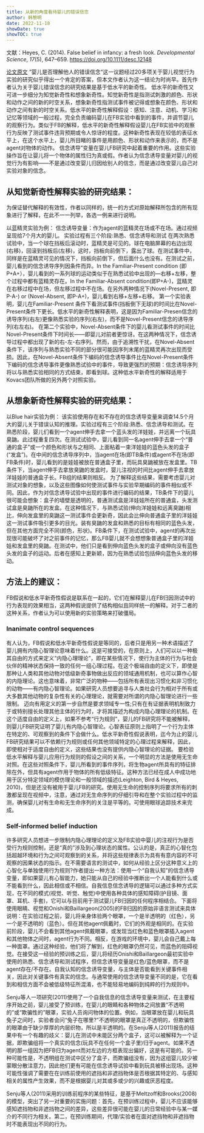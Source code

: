 ```yaml
---
title: 从新的角度看待婴儿的错误信念
author: 韩黎明
date: 2022-11-18
showDate: true
showTOC: true
---
```

文献：Heyes, C. (2014). False belief in infancy: a fresh look. _Developmental Science_, _17_(5), 647–659. https://doi.org/10.1111/desc.12148

[论文原文](../Source_Files/2022-11-18-HLM11.pdf)
”婴儿是否理解他人的错误信念“这一议题经过20多项关于婴儿视觉行为实验的研究似乎得出一个肯定的答案，但本文作者认为这一结论为时尚早。首先作者认为关于婴儿错误信念的研究结果是基于低水平的新奇性。
低水平的新奇性又可进一步细分为知觉新奇性和想象新奇性。知觉新奇性是指测试刺激的颜色、形状和动作之间的新的时空关系，想象新奇性指测试事件被记得或想象在颜色、形状和动作之间有新的时空关系。低水平的新奇性解释假设：感知、注意、动机、学习和记忆等领域的一般过程，完全负责编码婴儿在FB实验中看到的事件，并调节婴儿的观察行为。类似于FB的解释，低水平的新奇性解释假设婴儿在FB实验中的观察行为反映了测试事件违背预期或令人惊讶的程度。这种新奇性表现在较低的表征水平上，在这个水平上，婴儿所目睹的事件是用颜色、形状和动作来表示的，而不是agent对物体的动作。
信念诱导”变量在婴儿FB研究中起着重要的作用。这些实验操作旨在让婴儿将一个物体的属性归为真或假。作者认为信念诱导变量对婴儿的视觉行为有影响——不是通过改变婴儿归因给别人的信念，而是通过改变婴儿自己对实验对象的信念。
## 从知觉新奇性解释实验的研究结果：
为保证替代解释的有效性，作者以同样的，统一的方式对原始解释所包含的所有现象进行了解释，在此不一一列举，各选一例来进行说明。

以蓝精灵实验为例：
信念诱导变量：作为agent的蓝精灵在场或不在场。通过视频呈现给7个月大的婴儿。
实验过程有三个阶段:熟悉、信念诱导和测试
在两次熟悉试验中，当一个球在挡板后滚动时，蓝精灵是可见的。球在电脑屏幕的右边出现(右移)，回滚到挡板后(左移)，这时，挡板向前倒下，露出了球。在测试事件中，同样是在蓝精灵可见的情况下，挡板向前倒下，但后面什么也没有。在测试之前，婴儿看到的信念诱导序列因条件而异。In the Familiar-Present condition (即P+A+），婴儿看到的一系列球的运动类似于在熟悉试验中出现的—右移+左移，整个过程中都有蓝精灵存在。In the Familiar-Absent condition(即P+A-)，蓝精灵在右移过程中在场，但左移过程中不在场。在另外两种情况下(Novel-Present, 即P-A-) or  (Novel-Absent, 即P-A+)，婴儿看到右移+左移+右移。
第一个实验表明，婴儿在Familiar-Present 条件下看测试事件(挡板倒下无球)的时间比在Novel-Present条件下更长。低水平的新奇性解释表明，这是因为Familiar-Presen信念的诱导序列(右左)更像熟悉实验的序列(右左)，而不是Novel-Present信念的诱导序列(右左右)。
在第二个实验中，Novel-Absent条件下的婴儿看测试事件的时间比Novel-Present条件下时间长——即婴儿对前者更惊讶。在这两种情况下，信念诱导过程中都出现了新的右-左-右序列。然而，由于追溯性干扰，在Novel-Absent条件下，该序列与熟悉实验不同的部分很可能因序列末尾的蓝精灵再次出现而受损。因此，在Novel-Absent条件下编码的信念诱导事件比在Novel-Present条件下编码的信念诱导事件更像熟悉试验中的事件，导致更强烈的预期：信念诱导序列将以与熟悉实验相同的方式结束，即看到球。这种低水平新奇性的解释适用于Kovacs团队所做的另外两个对照实验。
## 从想象新奇性解释实验的研究结果：
以Blue hair实验为例：
该实验使用存在和不存在的信念诱导变量来调查14.5个月大的婴儿关于错误认知的推理。实验过程有三个阶段:熟悉、信念诱导和测试。在熟悉阶段，婴儿们看到一个agent伸手去拿一个蓝头发的洋娃娃，并远离一个玩具臭鼬。此过程重复四次。在测试试验中，婴儿看到同一名agent伸手去拿一个“普通的盒子”或一个颜色和形状与之相同、上面粘着一束洋娃娃的蓝色头发的盒子(“发盒”)。在中间的信念诱导序列中，当agent在场(即TB条件)或agent不在场(即FB条件)时，婴儿看到的是娃娃被放在普通盒子里，而玩具臭鼬被放在发盒里。TB条件下，当agent伸手去拿放臭鼬的发盒时，婴儿注视的时间比agent伸手去拿放洋娃娃的普通盒子长。FB组的结果则相反。
为了解释这些结果，需要考虑婴儿对测试对象的想象，以及这些图像如何使测试事件与实验早期编码的事件相似或不同。因此，作为对信念诱导试验中出现的事件进行编码的结果，TB条件下的婴儿很可能会想象：盒子的墙壁是透明的，普通测试盒是洋娃娃所在的普通盒，头发测试盒是臭鼬所在的发盒。在这种情况下，与熟悉试验(伸向洋娃娃和远离臭鼬)相比，伸向发盒里的臭鼬这一测试事件会更新奇，因此会比伸向普通盒子里的洋娃娃这一测试事件吸引更多的目光。装有臭鼬的发盒和熟悉的目标有相同的蓝色头发，但在其他方面完全不同(颜色，形状)。FB条件下，在测试试验中，agent的再次出现很可能破坏了对之前事件的记忆，那么FB婴儿就不会想想象普通盒子里的洋娃娃和发盒里的臭鼬。在测试中，他们只是看到伸向蓝色头发的盒子或伸向没有蓝色头发的盒子的运动。后者在感知上更新颖，因为在熟悉试验包括伸向蓝色头发的移动。
## 方法上的建议：
FB假说和低水平新奇性假说是联系在一起的，它们在解释婴儿在FB归因测试中的行为表现的效果相当，这两种假说提供了结构相似且同样统一的解释。对于二者的这种关系，作者认为可以使用新的实验策略来打破僵局。
### Inanimate control sequences
有人认为，FB假说和低水平新奇性假说是等同的，后者只是用另一种术语描述了婴儿拥有内隐心智理论意味着什么。这是可接受的，在原则上，人们可以以一种极其自由的方式来定义“内隐心理理论”，即在某些情况下，使行为主体的行为与社会伙伴的精神状态保持一致的任何一组心理过程。在这个极端自由的定义下，即使是那种让人类和其他动物对低级新奇事物做出反应的领域通用机制，也可以算作心智的内隐理论。这也意味着，非常广泛的物种——包括所有表现出习惯化和非习惯化的动物——有内隐心智理论。如果研究人员想要追寻与人类社会行为相对于所有或大多数其他动物的复杂性有关的心理理论，就需要对所谓的内隐心智理论进行一些限制。
迈向有用定义的第一步自然是要求领域专一性;只有在有证据表明机制致力于或特别擅长处理其他主体的行为时，才将其描述为构成内隐心理理论的机制。在这个适度自由的定义上，如果不参考“行为规则”，婴儿的FB研究将不能被解释，则婴儿FB研究证明了婴儿有内隐心智理论。心智表征原则上指明了一个行为主体在特定的、可观察到的条件下会做什么。低水平新奇性假说表明，迄今为止的婴儿FB研究结果可以不依赖行为规则或任何其他领域特定的心理过程来解释，因此，即使相对于适度自由的定义，这些结果也没有提供内隐心智理论的证据。
要检验低水平解释与婴儿应用行为规则的假设之间的关系，一个明显的方法是使用无生命对照。在这些对照条件下，婴儿所看到的事件序列，将生物agent所具有的特征排除在外，但具有agent作用于物体的所有低级特征。这种方法已经在成人中成功地用于区分特定领域的模仿理论和一般领域的描述(Leighton, Bird & Heyes, 2010)，但是还没有被用于婴儿FB的研究。使用无生命的控制序列将要求所有的刺激都呈现在视频中，注意，通过对无生命序列的仔细引导和在整个实验过程中的监测，确保婴儿对有生命和无生命序列的关注是平等的。可使用眼球追踪技术来完成。

### Self-informed belief induction
许多研究人员想进一步限制内隐心理理论的定义及FB实验中婴儿的注视行为是否受行为规则控制，还是“真的”涉及到心理状态的属性。公认的是，真正的心智化包括超越环境和行为之间可观察到的关系，并将这些规律表示为具有有意内容的不可观察的因果状态的指示。在不需要语言的测试中，如何从经验上区分这种意义上的心智化与单独使用行为规则?作者提出一种方法：使用一个“自我认知”的信念诱导变量，即如果婴儿有心智能力，她只能从自己的经验中推断出一个人能看到什么或不能看到什么，因此相信或不相信。自我信息信念诱导的逻辑可以通过多种方式实现，在不同的模式(视觉、听觉、触觉)中使用各种具体的感知障碍(护目镜、面罩、耳机、手套)，它可以与目前用于测试婴儿FB归因的任何程序相结合。
下面将使用眼睛、视觉和Onishi和Baillargeon(2005)的FB归因的原始非语言测试来具体说明：在实验过程之前，婴儿将亲身体验两个眼罩，一个是半透明的（红色），另一个是不透明的（蓝色）。但在其他agent佩戴时，它们的外观是相同的。在实验前阶段，婴儿不会看到其他agent佩戴眼罩，或发现当红色和蓝色眼罩插入agent和其他物体之间时，agent行为不同。相反，在游戏的环境中，婴儿会自己戴上每一种面罩。通过这种经验，他们将了解到，红色的眼罩仍然可见，而蓝色的阻碍视觉。在接受这一经验的预训练之后，婴儿将经历Onishi和Baillargeon最初实验中使用的熟悉、信念诱导和测试程序，但信念诱导变量是红色/蓝色眼罩，而不是agent存在/不存在。自我认知的信念诱导变量，与主体是否能看到关键事件相关，因此对关键事件有真实的信念。与通常使用的信念诱导变量不同的是，它在看到和相信方面不会被低级特征所混淆，也不能轻易地编码到纯粹的行为规则中。

Senju等人一项研究(2011)使用了一个自我信息的信念诱导变量来测试，在主要程序开始之前，婴儿接受了预训练，在婴儿的眼睛和各种物体之间放置“不透明的”或“欺骗性的”眼罩，实验人员询问物体的位置。例如，当眼罩放在婴儿和玩具兔子之间时，实验者会问“兔子在哪里?”不透明的眼罩是真正不透明的，但欺骗性的眼罩由于缺少厚厚的内层织物，所以是半透明的。在Senju等人(2011)报告的结果中有一个有趣的歧义：婴儿在测试中未能区分两个盒子，这可以被解释为一个证据，即欺骗组将一个真实的信念(玩具不在任何一个盒子里)归于agent。如果不透明的那一组因为把FB归为agent而对左边的方框表现出偏好，这是有可能的。另一种可能性是，不透明组在测试中区分了盒子，而欺骗组没有，因为这组婴儿较少被蒙眼分散注意力，因此他们更有可能在信念诱导试验中看到玩具被移出现场。这种可能性强调了需要在在训练前使用的遮挡和非遮挡物体是否根据其特定的、与感知相关的属性产生效果，而不是根据婴儿对其或多或少的兴趣或厌恶程度。

Senju等人(2011)采用的训练前程序的某些特征，是基于Meltzoff和Brooks(2008)的模型，突出了另一对重要的实施问题：首先，在预训练过程中，婴儿不应该能够感知遮挡物和非遮挡物之间的差异，这些差异很可能在婴儿的日常经验中与某一媒介的不同行为相关。第二，在预训练期间，代理/实验者在面对遮挡物和非遮挡物时不能表现出不同的行为。